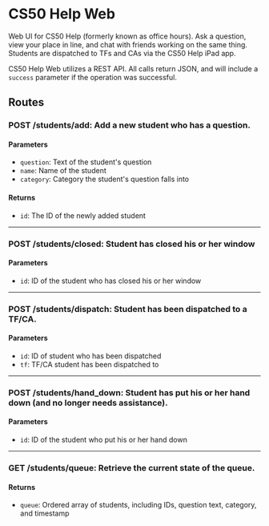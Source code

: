 CS50 Help Web
=============

Web UI for CS50 Help (formerly known as office hours). Ask a question, view your place in line, and chat with friends working on the same thing. Students are dispatched to TFs and CAs via the CS50 Help iPad app.

CS50 Help Web utilizes a REST API. All calls return JSON, and will include a `success` parameter if the operation was successful.

## Routes

### POST /students/add: Add a new student who has a question.
#### Parameters
* `question`: Text of the student's question
* `name`: Name of the student
* `category`: Category the student's question falls into

#### Returns
* `id`: The ID of the newly added student

***

### POST /students/closed: Student has closed his or her window
#### Parameters
* `id`: ID of the student who has closed his or her window

***

### POST /students/dispatch: Student has been dispatched to a TF/CA.
#### Parameters
* `id`: ID of student who has been dispatched
* `tf`: TF/CA student has been dispatched to

***

### POST /students/hand_down: Student has put his or her hand down (and no longer needs assistance).
#### Parameters
* `id`: ID of the student who put his or her hand down

***

### GET /students/queue: Retrieve the current state of the queue.
#### Returns
* `queue`: Ordered array of students, including IDs, question text, category, and timestamp
